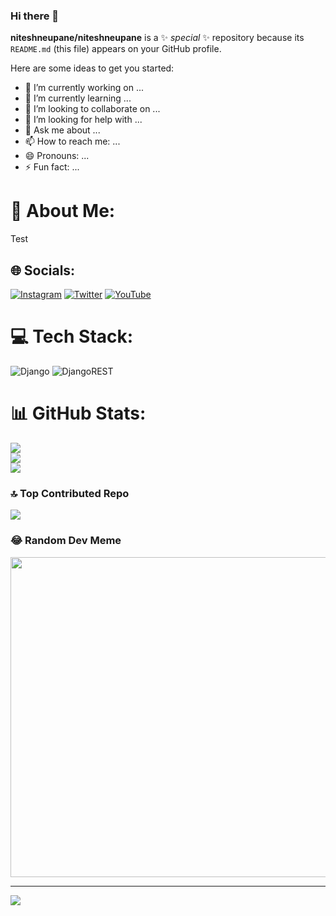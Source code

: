 ### Hi there 👋


**niteshneupane/niteshneupane** is a ✨ _special_ ✨ repository because its `README.md` (this file) appears on your GitHub profile.

Here are some ideas to get you started:

- 🔭 I’m currently working on ...
- 🌱 I’m currently learning ...
- 👯 I’m looking to collaborate on ...
- 🤔 I’m looking for help with ...
- 💬 Ask me about ...
- 📫 How to reach me: ...
- 😄 Pronouns: ...
- ⚡ Fun fact: ...





# 💫 About Me:
Test


## 🌐 Socials:
[![Instagram](https://img.shields.io/badge/Instagram-%23E4405F.svg?logo=Instagram&logoColor=white)](https://instagram.com/mrnpne) [![Twitter](https://img.shields.io/badge/Twitter-%231DA1F2.svg?logo=Twitter&logoColor=white)](https://twitter.com/sudo_nitesh) [![YouTube](https://img.shields.io/badge/YouTube-%23FF0000.svg?logo=YouTube&logoColor=white)](https://youtube.com/@flutterIt) 

# 💻 Tech Stack:
![Django](https://img.shields.io/badge/django-%23092E20.svg?style=for-the-badge&logo=django&logoColor=white) ![DjangoREST](https://img.shields.io/badge/DJANGO-REST-ff1709?style=for-the-badge&logo=django&logoColor=white&color=ff1709&labelColor=gray)
# 📊 GitHub Stats:
![](https://github-readme-stats.vercel.app/api?username=niteshneupane&theme=radical&hide_border=false&include_all_commits=true&count_private=true)<br/>
![](https://github-readme-streak-stats.herokuapp.com/?user=niteshneupane&theme=radical&hide_border=false)<br/>
![](https://github-readme-stats.vercel.app/api/top-langs/?username=niteshneupane&theme=radical&hide_border=false&include_all_commits=true&count_private=true&layout=compact)

### 🔝 Top Contributed Repo
![](https://github-contributor-stats.vercel.app/api?username=niteshneupane&limit=5&theme=nord&combine_all_yearly_contributions=true)

### 😂 Random Dev Meme
<img src="https://rm.up.railway.app/" width="512px"/>

---
[![](https://visitcount.itsvg.in/api?id=niteshneupane&icon=0&color=0)](https://visitcount.itsvg.in)

<!-- Proudly created with GPRM ( https://gprm.itsvg.in ) -->

